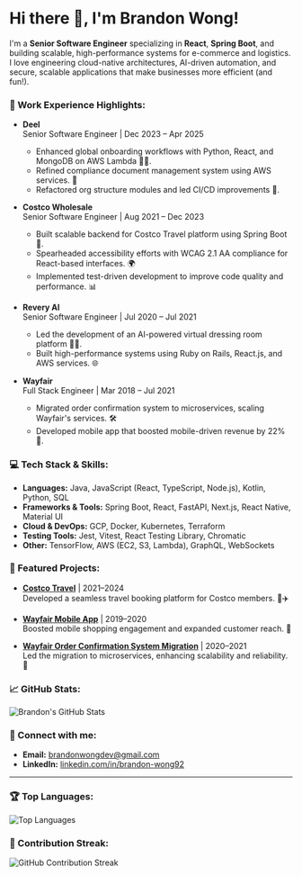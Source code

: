 # Hi there 👋, I'm Brandon Wong! 

I'm a **Senior Software Engineer** specializing in **React**, **Spring Boot**, and building scalable, high-performance systems for e-commerce and logistics. I love engineering cloud-native architectures, AI-driven automation, and secure, scalable applications that make businesses more efficient (and fun!).

### 🔧 Work Experience Highlights:
- **Deel**  
  Senior Software Engineer | Dec 2023 – Apr 2025  
  - Enhanced global onboarding workflows with Python, React, and MongoDB on AWS Lambda 🧑‍💻.  
  - Refined compliance document management system using AWS services. 📑  
  - Refactored org structure modules and led CI/CD improvements 🚀.

- **Costco Wholesale**  
  Senior Software Engineer | Aug 2021 – Dec 2023  
  - Built scalable backend for Costco Travel platform using Spring Boot 🛫.  
  - Spearheaded accessibility efforts with WCAG 2.1 AA compliance for React-based interfaces. 🌍  
  - Implemented test-driven development to improve code quality and performance. 📊

- **Revery AI**  
  Senior Software Engineer | Jul 2020 – Jul 2021  
  - Led the development of an AI-powered virtual dressing room platform 👗🤖.  
  - Built high-performance systems using Ruby on Rails, React.js, and AWS services. 🌐

- **Wayfair**  
  Full Stack Engineer | Mar 2018 – Jul 2021  
  - Migrated order confirmation system to microservices, scaling Wayfair's services. 🛠️  
  - Developed mobile app that boosted mobile-driven revenue by 22% 📱.  

### 💻 Tech Stack & Skills:
- **Languages:** Java, JavaScript (React, TypeScript, Node.js), Kotlin, Python, SQL  
- **Frameworks & Tools:** Spring Boot, React, FastAPI, Next.js, React Native, Material UI  
- **Cloud & DevOps:** GCP, Docker, Kubernetes, Terraform  
- **Testing Tools:** Jest, Vitest, React Testing Library, Chromatic  
- **Other:** TensorFlow, AWS (EC2, S3, Lambda), GraphQL, WebSockets  

### 🚀 Featured Projects:
- **[Costco Travel](https://www.costcotravel.com/)** | 2021–2024  
  Developed a seamless travel booking platform for Costco members. 🌴✈️

- **[Wayfair Mobile App](https://www.wayfair.com/the-wayfair-app)** | 2019–2020  
  Boosted mobile shopping engagement and expanded customer reach. 📱

- **[Wayfair Order Confirmation System Migration](https://www.wayfair.com/)** | 2020–2021  
  Led the migration to microservices, enhancing scalability and reliability. 🔄

### 📈 GitHub Stats:
![Brandon's GitHub Stats](https://github-readme-stats.vercel.app/api?username=brandonwong92&show_icons=true&theme=light)

### 🔗 Connect with me:
- **Email:** [brandonwongdev@gmail.com](mailto:brandonwongdev@gmail.com)  
- **LinkedIn:** [linkedin.com/in/brandon-wong92](https://linkedin.com/in/brandon-wong92)

---

### 🏆 Top Languages:
![Top Languages](https://github-readme-stats.vercel.app/api/top-langs/?username=brandonwong92&layout=compact&theme=light)

### 🌟 Contribution Streak:
![GitHub Contribution Streak](https://github-readme-streak-stats.herokuapp.com/?user=brandonwong92&theme=light)
